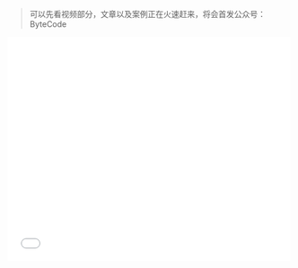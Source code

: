> 可以先看视频部分，文章以及案例正在火速赶来，将会首发公众号：ByteCode

<iframe src="//player.bilibili.com/player.html?aid=245028708&bvid=BV1Uv411k7oB&cid=248942176&page=1" scrolling="no" border="0" frameborder="no" framespacing="0" allowfullscreen="true" width=100% height=400px' />

